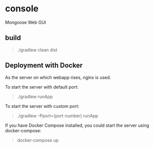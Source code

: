 # console
Mongoose Web GUI

## build
>./gradlew clean dist

## Deployment with Docker
As the server on which webapp rises, nginx is used.

To start the server with default port:
>./gradlew runApp

To start the server with custom port: 
>./gradlew -Pport=(port number) runApp

If you have Docker Compose installed, you could start the server using docker-compose:
>docker-compose up 

